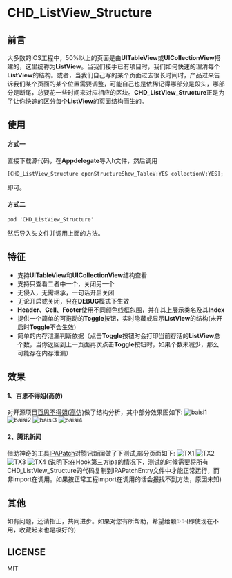 
# CHD_ListView_Structure
## 前言
大多数的iOS工程中，50%以上的页面是由**UITableView**或**UICollectionView**搭建的，这里统称为**ListView**。当我们接手已有项目时，我们如何快速的理清每个**ListView**的结构。或者，当我们自己写的某个页面过去很长时间时，产品过来告诉我们某个页面的某个位置需要调整，可能自己也是依稀记得哪部分是段头，哪部分是断尾，总要花一些时间来对应相应的区块。**CHD_ListView_Structure**正是为了让你快速的区分每个**ListView**的页面结构而生的。
## 使用
#### 方式一
直接下载源代码，在**Appdelegate**导入h文件，然后调用
``` 
[CHD_ListView_Structure openStructureShow_TableV:YES collectionV:YES]; 
```
即可。
#### 方式二
```
pod 'CHD_ListView_Structure'
```
然后导入头文件并调用上面的方法。
## 特征
* 支持**UITableView**和**UICollectionView**结构查看
* 支持只查看二者中一个，关闭另一个
* 无侵入，无需继承，一句话开启关闭
* 无论开启或关闭，只在**DEBUG**模式下生效
* **Header**、**Cell**、**Footer**使用不同颜色线框包围，并在其上展示类名及其**Index**
* 提供一个简单的可拖动的**Toggle**按钮，实时隐藏或显示**ListView**的结构(未开启时**Toggle**不会生效)
* 简单的内存泄漏判断依据（点击**Toggle**按钮时会打印当前存活的**ListView**总个数，当你返回到上一页面再次点击**Toggle**按钮时，如果个数未减少，那么可能存在内存泄漏）
## 效果
#### 1、百思不得姐(高仿)
对开源项目[百思不得姐(高仿)](https://github.com/targetcloud/baisibudejie)做了结构分析，其中部分效果图如下:
![baisi1](https://ws2.sinaimg.cn/large/006tKfTcly1fj8hygcal1j30fo0t2q70.jpg)
![baisi2](https://ws4.sinaimg.cn/large/006tKfTcly1fj8i4ha57fj30fo0t2jw1.jpg)
![baisi3](https://ws3.sinaimg.cn/large/006tKfTcly1fj8i6p841cj30fo0t2tc9.jpg)
![baisi4](https://ws4.sinaimg.cn/large/006tKfTcly1fj8i947v8tj30fo0t2djt.jpg)

#### 2、腾讯新闻
借助神奇的工具[IPAPatch](https://github.com/Naituw/IPAPatch)对腾讯新闻做了下测试,部分页面如下:
![TX1](https://ws1.sinaimg.cn/large/006tKfTcly1fj9mgzkcy6j30ku112dl7.jpg)
![TX2](https://ws1.sinaimg.cn/large/006tKfTcly1fj9n1k901xj30ku112wj7.jpg)
![TX3](https://ws4.sinaimg.cn/large/006tKfTcly1fj9n2ogosej30ku112teq.jpg)
![TX4](https://ws4.sinaimg.cn/large/006tKfTcly1fj9nnz1d97j30ku112tc9.jpg)
(说明下:在Hook第三方ipa的情况下，测试的时候需要将所有CHD_ListView_Structure的代码复制到IPAPatchEntry文件中才能正常运行，而非import在调用。如果按正常工程import在调用的话会报找不到方法，原因未知)
## 其他
如有问题，还请指正，共同进步。如果对您有所帮助，希望给颗✨✨(即使现在不用，收藏起来也是极好的)
## LICENSE
MIT
